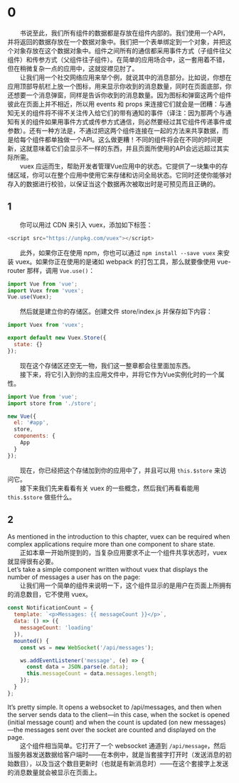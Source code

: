 
# 0

　　书说至此，我们所有组件的数据都是存放在组件内部的。我们使用一个API，并将返回的数据存放在一个数据对象中。我们把一个表单绑定到一个对象，并把这个对象存放在这个数据对象中。组件之间所有的通信都采用事件方式（子组件往父组件）和传参方式（父组件往子组件）。在简单的应用场合中，这一套用着不错，但在稍微复杂一点的应用中，这就捉襟见肘了。  
　　让我们用一个社交网络应用来举个例，就说其中的消息部分。比如说，你想在应用顶部导航栏上放一个图标，用来显示你收到的消息数量，同时在页面底部，你还想要一个消息弹窗，同样是告诉你收到的消息数量。因为图标和弹窗这两个组件彼此在页面上并不相近，所以用 events 和 props 来连接它们就会是一团糟：与通知无关的组件将不得不关注传入给它们的带有通知的事件（译注：因为那两个与通知有关的组件如果用事件方式或传参方式通信，则必然要经过其它组件传递事件或参数）。还有一种方法是，不通过把这两个组件连接在一起的方法来共享数据，而是给每个组件都单独做一个API。这么做更糟！不同的组件将会在不同的时间更新，这就意味着它们会显示不一样的东西，并且页面所使用的API会远远超过其实际所需。  
　　vuex 应运而生，帮助开发者管理Vue应用中的状态。它提供了一块集中的存储区域，你可以在整个应用中使用它来存储和访问全局状态。它同时还使你能够对存入的数据进行校验，以保证当这个数据再次被取出时是可预见而且正确的。

## 1
　　你可以用过 CDN 来引入 vuex，添加如下标签：
```javascript
<script src="https://unpkg.com/vuex"></script>
```
　　此外，如果你正在使用 npm，你也可以通过 `npm install --save vuex` 来安装 vuex。如果你正在使用的是诸如 webpack 的打包工具，那么就要像使用 vue-router 那样，调用 `Vue.use()`：
```javascript
import Vue from 'vue'; 
import Vuex from 'vuex';
Vue.use(Vuex);
```
　　然后就是建立你的存储区。创建文件 store/index.js 并保存如下内容：
```javascript
import Vuex from 'vuex';

export default new Vuex.Store({
  state: {}
});
```
　　现在这个存储区还空无一物，我们这一整章都会往里面加东西。  
　　接下来，将它引入到你的主应用文件中，并将它作为Vue实例化时的一个属性。
```javascript
import Vue from 'vue';
import store from './store';

new Vue({
  el: '#app',
  store,
  components: {
    App
  }
});
```
　　现在，你已经把这个存储加到你的应用中了，并且可以用 `this.$store` 来访问它。  
　　接下来我们先来看看有关 vuex 的一些概念，然后我们再看看能用 `this.$store` 做些什么。

## 2
As mentioned in the introduction to this chapter, vuex can be required when complex
applications require more than one component to share state.  
　　正如本章一开始所提到的，当复杂应用要求不止一个组件共享状态时，vuex 就显得很有必要。  
Let’s take a simple component written without vuex that displays the number of messages a user has on the page:  
　　让我们用一个简单的组件来说明一下，这个组件显示的是用户在页面上所拥有的消息数目，它不使用 vuex。
```javascript
const NotificationCount = {
  template: `<p>Messages: {{ messageCount }}</p>`,
  data: () => ({
    messageCount: 'loading'
  }),
  mounted() {
    const ws = new WebSocket('/api/messages');

    ws.addEventListener('message', (e) => {
      const data = JSON.parse(e.data);
      this.messageCount = data.messages.length;
    });
  }
};
```
It’s pretty simple. It opens a websocket to /api/messages, and then when the server
sends data to the client—in this case, when the socket is opened (initial message
count) and when the count is updated (on new messages)—the messages sent over
the socket are counted and displayed on the page.  
　　这个组件相当简单。它打开了一个 websocket 通道到 `/api/message`，然后当服务器发送数据给客户端时——在本例中，就是当套接字打开时（发送消息的初始数目），以及当这个数目更新时（也就是有新消息时）——在这个套接字上发送的消息数量就会被显示在页面上。
